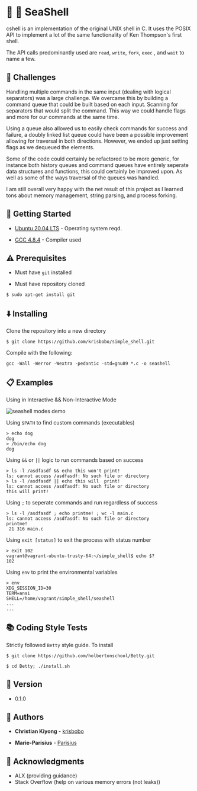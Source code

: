 # :ocean: :shell: SeaShell


cshell is an implementation of the original UNIX shell in C. It uses the POSIX API to implement a lot of the same functionality of Ken Thompson's first shell.

The API calls predominantly used are `read`, `write`, `fork`, `exec`
, and `wait` to name a few.


## :feet: Challenges

Handling multiple commands in the same input (dealing with logical separators) was a large challenge. We overcame this by building a command queue that could be built based on each input. Scanning for separators that would split the command. This way we could handle flags and more for our commands at the same time. 

Using a queue also allowed us to easily check commands for success and failure, a doubly linked list queue could have been a possible improvement allowing for traversal in both directions. However, we ended up just setting flags as we dequeued the elements.

Some of the code could certainly be refactored to be more generic, for instance both history queues and command queues have entirely seperate data structures and functions, this could certainly be improved upon. As well as some of the ways traversal of the queues was handled.

I am still overall very happy with the net result of this project as I learned tons about memory management, string parsing, and process forking.

## :running: Getting Started

* [Ubuntu 20.04 LTS](http://releases.ubuntu.com/20.04/) - Operating system reqd.

* [GCC 4.8.4](https://gcc.gnu.org/gcc-4.8/) - Compiler used


## :warning: Prerequisites

* Must have `git` installed

* Must have repository cloned

```
$ sudo apt-get install git
```


## :arrow_down: Installing

Clone the repository into a new directory

```
$ git clone https://github.com/krisbobo/simple_shell.git
```
Compile with the following:

```
gcc -Wall -Werror -Wextra -pedantic -std=gnu89 *.c -o seashell
```


## :clipboard: Examples

Using in Interactive && Non-Interactive Mode

![seashell modes demo](assets/cshell_demo_modes.gif)

Using `$PATH` to find custom commands (executables)

```
> echo dog
dog
> /bin/echo dog
dog
```

Using `&&` or `||` logic to run commands based on success

```
> ls -l /asdfasdf && echo this won't print!
ls: cannot access /asdfasdf: No such file or directory 
> ls -l /asdfasdf || echo this will  print!
ls: cannot access /asdfasdf: No such file or directory
this will print!
```

Using `;` to seperate commands and run regardless of success

```
> ls -l /asdfasdf ; echo printme! ; wc -l main.c
ls: cannot access /asdfasdf: No such file or directory
printme!
 21 316 main.c
```

Using `exit [status]` to exit the process with status number

```
> exit 102
vagrant@vagrant-ubuntu-trusty-64:~/simple_shell$ echo $?
102
```

Using `env` to print the environmental variables

```
> env
XDG_SESSION_ID=30
TERM=ansi
SHELL=/home/vagrant/simple_shell/seashell
...
...
```
## :books: Coding Style Tests

Strictly followed `Betty` style guide. To install

```
$ git clone https://github.com/holbertonschool/Betty.git

$ cd Betty; ./install.sh
```


## :pencil: Version

* 0.1.0



## :blue_book: Authors

* **Christian Kiyong** - [krisbobo](https://github.com/krisbobo)

* **Marie-Parisius** - [Parisius](https://github.com/Parisius)


## :mega: Acknowledgments
* ALX (providing guidance)
* Stack Overflow (help on various memory errors (not leaks))

